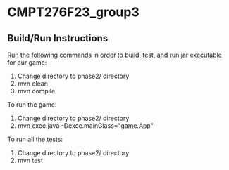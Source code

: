 # CMPT276F23_group3

## Build/Run Instructions

Run the following commands in order to build, test, and run jar executable for our game:
1. Change directory to phase2/ directory
2. mvn clean
3. mvn compile

To run the game:
1. Change directory to phase2/ directory
2. mvn exec:java -Dexec.mainClass="game.App"

To run all the tests:
1. Change directory to phase2/ directory
2. mvn test

